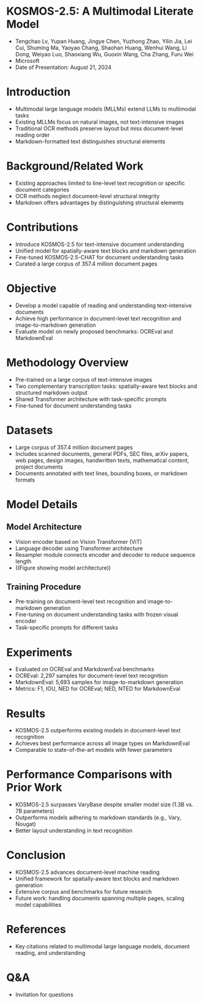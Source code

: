 # KOSMOS-2.5: A Multimodal Literate Model

- Tengchao Lv, Yupan Huang, Jingye Chen, Yuzhong Zhao, Yilin Jia, Lei Cui, Shuming Ma, Yaoyao Chang, Shaohan Huang, Wenhui Wang, Li Dong, Weiyao Luo, Shaoxiang Wu, Guoxin Wang, Cha Zhang, Furu Wei
- Microsoft
- Date of Presentation: August 21, 2024

# Introduction

- Multimodal large language models (MLLMs) extend LLMs to multimodal tasks
- Existing MLLMs focus on natural images, not text-intensive images
- Traditional OCR methods preserve layout but miss document-level reading order
- Markdown-formatted text distinguishes structural elements

# Background/Related Work

- Existing approaches limited to line-level text recognition or specific document categories
- OCR methods neglect document-level structural integrity
- Markdown offers advantages by distinguishing structural elements

# Contributions

- Introduce KOSMOS-2.5 for text-intensive document understanding
- Unified model for spatially-aware text blocks and markdown generation
- Fine-tuned KOSMOS-2.5-CHAT for document understanding tasks
- Curated a large corpus of 357.4 million document pages

# Objective

- Develop a model capable of reading and understanding text-intensive documents
- Achieve high performance in document-level text recognition and image-to-markdown generation
- Evaluate model on newly proposed benchmarks: OCREval and MarkdownEval

# Methodology Overview

- Pre-trained on a large corpus of text-intensive images
- Two complementary transcription tasks: spatially-aware text blocks and structured markdown output
- Shared Transformer architecture with task-specific prompts
- Fine-tuned for document understanding tasks

# Datasets

- Large corpus of 357.4 million document pages
- Includes scanned documents, general PDFs, SEC files, arXiv papers, web pages, design images, handwritten texts, mathematical content, project documents
- Documents annotated with text lines, bounding boxes, or markdown formats

# Model Details

## Model Architecture

- Vision encoder based on Vision Transformer (ViT)
- Language decoder using Transformer architecture
- Resampler module connects encoder and decoder to reduce sequence length
- ((Figure showing model architecture))

## Training Procedure

- Pre-training on document-level text recognition and image-to-markdown generation
- Fine-tuning on document understanding tasks with frozen visual encoder
- Task-specific prompts for different tasks

# Experiments

- Evaluated on OCREval and MarkdownEval benchmarks
- OCREval: 2,297 samples for document-level text recognition
- MarkdownEval: 5,693 samples for image-to-markdown generation
- Metrics: F1, IOU, NED for OCREval; NED, NTED for MarkdownEval

# Results

- KOSMOS-2.5 outperforms existing models in document-level text recognition
- Achieves best performance across all image types on MarkdownEval
- Comparable to state-of-the-art models with fewer parameters

# Performance Comparisons with Prior Work

- KOSMOS-2.5 surpasses VaryBase despite smaller model size (1.3B vs. 7B parameters)
- Outperforms models adhering to markdown standards (e.g., Vary, Nougat)
- Better layout understanding in text recognition

# Conclusion

- KOSMOS-2.5 advances document-level machine reading
- Unified framework for spatially-aware text blocks and markdown generation
- Extensive corpus and benchmarks for future research
- Future work: handling documents spanning multiple pages, scaling model capabilities

# References

- Key citations related to multimodal large language models, document reading, and understanding

# Q&A

- Invitation for questions
